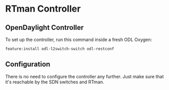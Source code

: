 RTman Controller
================
  
OpenDaylight Controller
-----------------------
  
To set up the controller, run this command inside a fresh ODL Oxygen: 

`feature:install odl-l2switch-switch odl-restconf`

Configuration
-------------

There is no need to configure the controller any further. Just make sure that it's reachable by the SDN switches and RTman.

